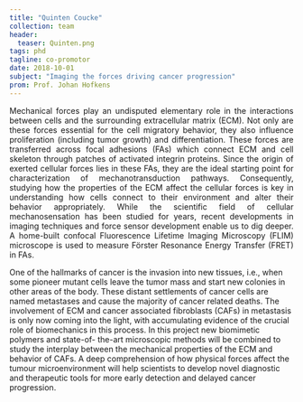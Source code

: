 ```yaml
---
title: "Quinten Coucke"
collection: team
header:
  teaser: Quinten.png
tags: phd
tagline: co-promotor
date: 2018-10-01
subject: "Imaging the forces driving cancer progression"
prom: Prof. Johan Hofkens
---
```


<p align= "justify">
Mechanical forces play an undisputed elementary role in the interactions between cells and the surrounding extracellular matrix (ECM). Not only are these forces essential for the cell migratory behavior, they also influence proliferation (including tumor growth) and differentiation. These forces are transferred across focal adhesions (FAs) which connect ECM and cell skeleton through patches of activated integrin proteins. Since the origin of exerted cellular forces lies in these FAs, they are the ideal starting point for characterization of mechanotransduction pathways.
Consequently, studying how the properties of the ECM affect the cellular forces is key in understanding how cells connect to their environment and alter their behavior appropriately.  While the scientific field of cellular mechanosensation has been studied for years, recent developments in imaging techniques and force sensor development enable us to dig deeper.
A home-built confocal Fluorescence Lifetime Imaging Microscopy (FLIM) microscope is used to measure Förster Resonance Energy Transfer (FRET) in FAs.

One of the hallmarks of cancer is the invasion into new tissues, i.e., when some pioneer mutant cells leave the tumor mass and start new colonies in other areas of the body. These distant settlements of cancer cells are named metastases and cause the majority of cancer related deaths. The involvement of ECM and cancer associated fibroblasts (CAFs) in metastasis is only now coming into the light, with accumulating evidence of the crucial role of biomechanics in this process. In this project new biomimetic polymers and state-of- the-art microscopic methods will be combined to study the interplay between the mechanical properties of the ECM and behavior of CAFs. A deep comprehension of how physical forces affect the tumour microenvironment will help scientists to develop novel diagnostic and therapeutic tools for more early detection and delayed cancer progression.
